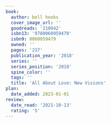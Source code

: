 ```yaml
---
book:
  author: bell hooks
  cover_image_url: ''
  goodreads: '218042'
  isbn13: '9780060959470'
  isbn9: 0060959479
  owned: ''
  pages: '237'
  publication_year: '2018'
  series: ''
  series_position: '2018'
  spine_color: ''
  tags: ''
  title: 'All About Love: New Visions'
plan:
  date_added: 2023-01-01
review:
  date_read: '2021-10-13'
  rating: '5'
---
```

